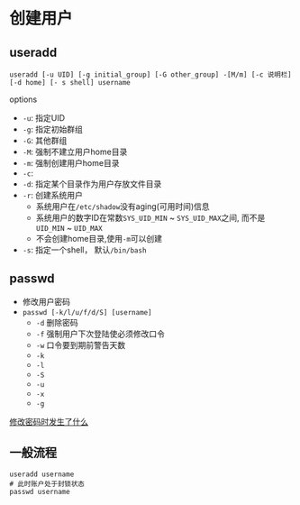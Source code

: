 # 创建用户

## useradd

`useradd [-u UID] [-g initial_group] [-G other_group] -[M/m] [-c 说明栏] [-d home] [- s shell] username`

options

- `-u`: 指定UID
- `-g`: 指定初始群组
- `-G`: 其他群组
- `-M`: 强制不建立用户home目录
- `-m`: 强制创建用户home目录
- `-c`:
- `-d`: 指定某个目录作为用户存放文件目录
- `-r`: 创建系统用户
  - 系统用户在`/etc/shadow`没有aging(可用时间)信息
  - 系统用户的数字ID在常数`SYS_UID_MIN` ~ `SYS_UID_MAX`之间, 而不是`UID_MIN` ~ `UID_MAX`
  - 不会创建home目录,使用`-m`可以创建
- `-s`: 指定一个shell， 默认`/bin/bash`

## passwd

- 修改用户密码
- `passwd [-k/l/u/f/d/S] [username]`
  - `-d` 删除密码
  - `-f` 强制用户下次登陆使必须修改口令
  - `-w` 口令要到期前警告天数
  - `-k`
  - `-l`
  - `-S`
  - `-u`
  - `-x`
  - `-g`

[修改密码时发生了什么](Linux_How_TO_Change_Password.md)

## 一般流程


```shell
useradd username
# 此时账户处于封锁状态
passwd username
```

